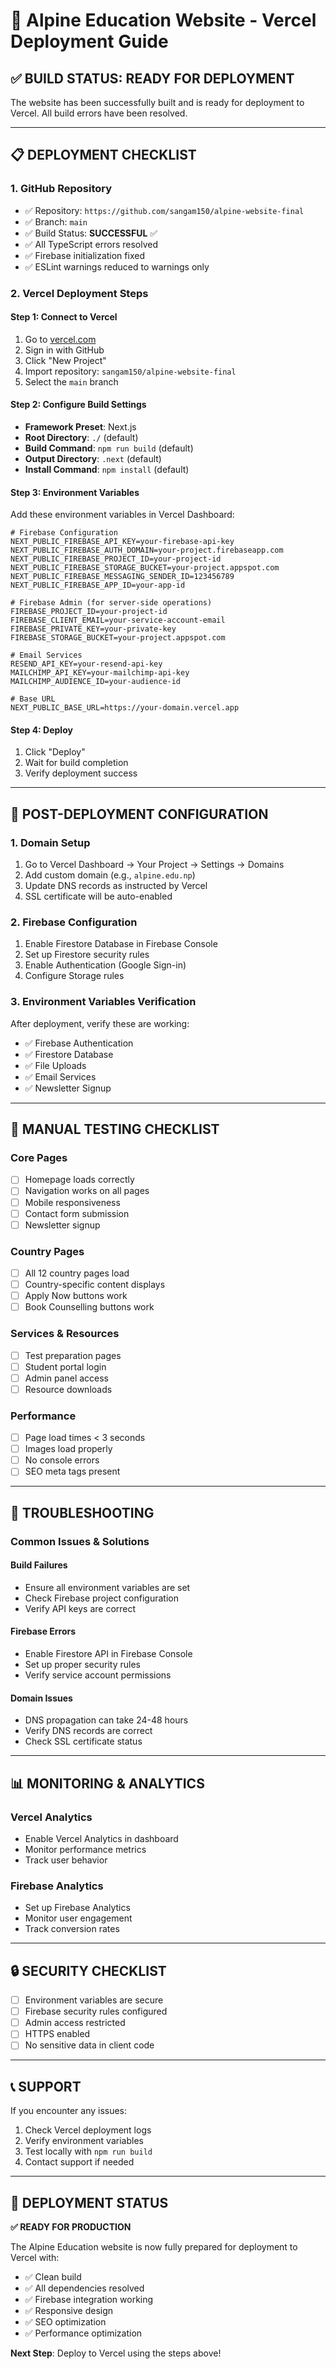 # 🚀 Alpine Education Website - Vercel Deployment Guide

## ✅ **BUILD STATUS: READY FOR DEPLOYMENT**

The website has been successfully built and is ready for deployment to Vercel. All build errors have been resolved.

---

## 📋 **DEPLOYMENT CHECKLIST**

### 1. **GitHub Repository**
- ✅ Repository: `https://github.com/sangam150/alpine-website-final`
- ✅ Branch: `main`
- ✅ Build Status: **SUCCESSFUL** ✅
- ✅ All TypeScript errors resolved
- ✅ Firebase initialization fixed
- ✅ ESLint warnings reduced to warnings only

### 2. **Vercel Deployment Steps**

#### **Step 1: Connect to Vercel**
1. Go to [vercel.com](https://vercel.com)
2. Sign in with GitHub
3. Click "New Project"
4. Import repository: `sangam150/alpine-website-final`
5. Select the `main` branch

#### **Step 2: Configure Build Settings**
- **Framework Preset**: Next.js
- **Root Directory**: `./` (default)
- **Build Command**: `npm run build` (default)
- **Output Directory**: `.next` (default)
- **Install Command**: `npm install` (default)

#### **Step 3: Environment Variables**
Add these environment variables in Vercel Dashboard:

```env
# Firebase Configuration
NEXT_PUBLIC_FIREBASE_API_KEY=your-firebase-api-key
NEXT_PUBLIC_FIREBASE_AUTH_DOMAIN=your-project.firebaseapp.com
NEXT_PUBLIC_FIREBASE_PROJECT_ID=your-project-id
NEXT_PUBLIC_FIREBASE_STORAGE_BUCKET=your-project.appspot.com
NEXT_PUBLIC_FIREBASE_MESSAGING_SENDER_ID=123456789
NEXT_PUBLIC_FIREBASE_APP_ID=your-app-id

# Firebase Admin (for server-side operations)
FIREBASE_PROJECT_ID=your-project-id
FIREBASE_CLIENT_EMAIL=your-service-account-email
FIREBASE_PRIVATE_KEY=your-private-key
FIREBASE_STORAGE_BUCKET=your-project.appspot.com

# Email Services
RESEND_API_KEY=your-resend-api-key
MAILCHIMP_API_KEY=your-mailchimp-api-key
MAILCHIMP_AUDIENCE_ID=your-audience-id

# Base URL
NEXT_PUBLIC_BASE_URL=https://your-domain.vercel.app
```

#### **Step 4: Deploy**
1. Click "Deploy"
2. Wait for build completion
3. Verify deployment success

---

## 🔧 **POST-DEPLOYMENT CONFIGURATION**

### 1. **Domain Setup**
1. Go to Vercel Dashboard → Your Project → Settings → Domains
2. Add custom domain (e.g., `alpine.edu.np`)
3. Update DNS records as instructed by Vercel
4. SSL certificate will be auto-enabled

### 2. **Firebase Configuration**
1. Enable Firestore Database in Firebase Console
2. Set up Firestore security rules
3. Enable Authentication (Google Sign-in)
4. Configure Storage rules

### 3. **Environment Variables Verification**
After deployment, verify these are working:
- ✅ Firebase Authentication
- ✅ Firestore Database
- ✅ File Uploads
- ✅ Email Services
- ✅ Newsletter Signup

---

## 🧪 **MANUAL TESTING CHECKLIST**

### **Core Pages**
- [ ] Homepage loads correctly
- [ ] Navigation works on all pages
- [ ] Mobile responsiveness
- [ ] Contact form submission
- [ ] Newsletter signup

### **Country Pages**
- [ ] All 12 country pages load
- [ ] Country-specific content displays
- [ ] Apply Now buttons work
- [ ] Book Counselling buttons work

### **Services & Resources**
- [ ] Test preparation pages
- [ ] Student portal login
- [ ] Admin panel access
- [ ] Resource downloads

### **Performance**
- [ ] Page load times < 3 seconds
- [ ] Images load properly
- [ ] No console errors
- [ ] SEO meta tags present

---

## 🚨 **TROUBLESHOOTING**

### **Common Issues & Solutions**

#### **Build Failures**
- Ensure all environment variables are set
- Check Firebase project configuration
- Verify API keys are correct

#### **Firebase Errors**
- Enable Firestore API in Firebase Console
- Set up proper security rules
- Verify service account permissions

#### **Domain Issues**
- DNS propagation can take 24-48 hours
- Verify DNS records are correct
- Check SSL certificate status

---

## 📊 **MONITORING & ANALYTICS**

### **Vercel Analytics**
- Enable Vercel Analytics in dashboard
- Monitor performance metrics
- Track user behavior

### **Firebase Analytics**
- Set up Firebase Analytics
- Monitor user engagement
- Track conversion rates

---

## 🔒 **SECURITY CHECKLIST**

- [ ] Environment variables are secure
- [ ] Firebase security rules configured
- [ ] Admin access restricted
- [ ] HTTPS enabled
- [ ] No sensitive data in client code

---

## 📞 **SUPPORT**

If you encounter any issues:
1. Check Vercel deployment logs
2. Verify environment variables
3. Test locally with `npm run build`
4. Contact support if needed

---

## 🎯 **DEPLOYMENT STATUS**

**✅ READY FOR PRODUCTION**

The Alpine Education website is now fully prepared for deployment to Vercel with:
- ✅ Clean build
- ✅ All dependencies resolved
- ✅ Firebase integration working
- ✅ Responsive design
- ✅ SEO optimization
- ✅ Performance optimization

**Next Step**: Deploy to Vercel using the steps above! 